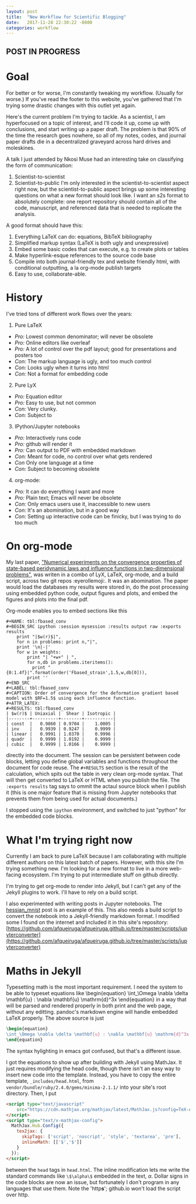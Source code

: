 ```yaml
---
layout: post
title:  "New Workflow for Scientific Blogging"
date:   2017-11-28 22:30:22 -0800
categories: workflow
---
```


## POST IN PROGRESS

# Goal

For better or for worse, I'm constantly tweaking my workflow. (Usually
for worse.) If you've read the footer to this website, you've gathered
that I'm trying some drastic changes with this outlet yet again.

Here's the current problem I'm trying to tackle. As a scientist, I
am hyperfocused on a topic of interest, and I'll code it up, come up
with conclusions, and start writing up a paper draft. The problem is
that 90% of the time the research goes nowhere, so all of my notes,
codes, and journal paper drafts die in a decentralized
graveyard across hard drives and moleskines. 

A talk I just attended by Nkosi Muse had an interesting take on classifying
the form of communication:
1. Scientist-to-scientist
2. Scientist-to-public
I'm only interested in the scientist-to-scientist aspect right now,
but the scientist-to-public aspect brings up some interesting
questions on what a new format should look like. I want an s2s format
to absolutely complete: one report repository should contain all of
the code, manuscript, and referenced data that is needed to replicate
the analysis. 

A good format should have this:
1. Everything LaTeX can do: equations, BibTeX bibliography
2. Simplified markup syntax (LaTeX is both ugly and unexpressive)
3. Embed some basic codes that can execute, e.g. to create plots or
tables
4. Make hyperlink-esque references to the source code base
5. Compile into both journal-friendly tex and website friendly html,
   with conditional outputting, a la org-mode publish targets
6. Easy to use, collaborate-able.


# History

I've tried tons of different work flows over the years:

1. Pure LaTeX
  - *Pro:* Lowest common denominator; will never be obsolete
  - *Pro:* Online editors like overleaf
  - *Pro:* A lot of control over the pdf layout; good for
    presentations and posters too
  - *Con:* The markup language is ugly, and too much control
  - *Con:* Looks ugly when it turns into html
  - *Con:* Not a format for embedding code
2. Pure LyX
  - *Pro:* Equation editor
  - *Pro:* Easy to use, but not common
  - *Con:* Very clunky.
  - *Con:* Subject to 
3. IPython/Jupyter notebooks
  - *Pro:* Interactively runs code
  - *Pro:* github will render it
  - *Pro:* Can output to PDF with embedded markdown
  - *Con:* Meant for code, no control over what gets rendered
  - *Con* Only one language at a time
  - *Con:* Subject to becoming obsolete
4. org-mode:
  - *Pro:* It can do everything I want and more
  - *Pro:* Plain text; Emacs will never be obsolete
  - *Con:* Only emacs users use it, inaccessible to new users
  - *Con:* It's an abomination, but in a good way
  - *Con:* Setting up interactive code can be finicky, but I was
    trying to do too much

# On org-mode

My last paper, ["Numerical experiments on the convergence properties of state-based peridynamic laws and influence functions in two-dimensional problems"](http://www.sciencedirect.com/science/article/pii/S0045782516311598), was writen in a combo of LyX, LaTeX, org-mode, and a
build script, across two git repos :eyerollemoji:. It was an
abomination. The paper would load the databases my results were stored
in, do the post processing using embedded python code, output figures
and plots, and embed the figures and plots into the final pdf. 

Org-mode enables you to embed sections like this
```
#+NAME: tbl:fbased_conv
#+BEGIN_SRC ipython :session mysession :results output raw :exports results
    print "|$w(r)$|",
    for n in problems: print n,"|",
    print '\n|-|'
    for w in weights:
        print "| "+w+" | ",
        for n,db in problems.iteritems():
          print "{0:1.4f}|".format(order('Fbased_strain',1.5,w,db[0])),
        print ''
#+END_SRC
#+LABEL: tbl:fbased_conv 
#+CAPTION: Order of convergence for the deformation gradient based model with $RF=1.5$ using each influence function.
#+ATTR_LATEX: 
#+RESULTS: tbl:fbased_conv
| $w(r)$ | Uniaxial |  Shear | Isotropic |
|--------+----------+--------+-----------|
| const  |   0.9860 | 0.9704 |    1.0005 |
| inv    |   0.9939 | 0.9247 |    0.9999 |
| linear |   0.9991 | 1.0370 |    0.9996 |
| quadr  |   0.9999 | 1.0192 |    0.9999 |
| cubic  |   0.9999 | 1.0166 |    0.9999 |
```
directly into the document. The session can be persistent between code
blocks, letting you define global variables and functions throughout
the document for code reuse. The `#+RESULTS` section is the result of
the calculation, which spits out the table in very clean org-mode
syntax. That will then get converted to LaTeX or HTML when you publish
the file. The `:exports results` tag 
says to ommit the actaul source block when I publish it (this is one
major feature that is missing from Jupyter notebooks that prevents
them from being used for actual documents.) 

I stopped using the `ipython` environment, and switched to just
"python" for the embedded code blocks.

# What I'm trying right now

Currently I am back to pure LaTeX because I am collaborating with
multiple different authors on this latest batch of papers. However,
with this site I'm trying something new. I'm looking for a new format
to live in a more web-facing ecosystem. I'm trying to put intermediate
stuff on github directly. 

I'm trying to get org-mode to render into Jekyll, but I can't get any
of the Jekyll plugins to work. I'll have to rely on a build script.

I also experimented with writing posts in Jupyter notebooks. The
[hessian_mnist]({{/tensorflow/2017/12/28/hessian-mnist.html}}) post is
an example of this. This also needs a build script to convert the
notebook into a Jekyll-friendly markdown format. I modified some I
found on the internet and included it in this site's repository: [https://github.com/afqueiruga/afqueiruga.github.io/tree/master/scripts/jupyterconverter](https://github.com/afqueiruga/afqueiruga.github.io/tree/master/scripts/jupyterconverter)

# Maths in Jekyll

Typesetting math is the most important requirement. I need the system
to be able to typeset equations like
\begin{equation}
\int_\Omega \nabla \delta \mathbf{u} : \nabla \mathbf{u} \mathrm{d}^3x
\end{equation}
in a way that will be parsed and rendered properly in both print and
the web page, without any editting. pandoc's markdown engine will
handle embedded LaTeX properly. The above source is just
```latex
\begin{equation}
\int_\Omega \nabla \delta \mathbf{u} : \nabla \mathbf{u} \mathrm{d}^3x
\end{equation}
```
The syntax hylighting in emacs got confused, but that's a different issue.

I got the equations to show up after building with Jekyll using
MathJax. It just requires modifying the head code, though there isn't
an easy way to insert new code into the template. Instead, you have to
copy the entire template, `_includes/head.html`, from
`vendor/bundle/ruby/2.4.0/gems/minima-2.1.1/` into your site's root
directory. Then, I put 
```html
<script type="text/javascript"
    src="https://cdn.mathjax.org/mathjax/latest/MathJax.js?config=TeX-AMS-MML_HTMLorMML">
</script>
<script type="text/x-mathjax-config">
  MathJax.Hub.Config({
    tex2jax: {
      skipTags: ['script', 'noscript', 'style', 'textarea', 'pre'],
      inlineMath: [['$','$']]
    }
  });
</script>
```
between the `head` tags in `head.html`. The inline modification lets
me write the standard commands like `\$\alpha\$` embedded in the text,
$\alpha$. Dollar signs in the code blocks are now an issue, but
fortunately I don't program in any languages that use them. Note the
'http**s**'; github.io won't load the script over http.
